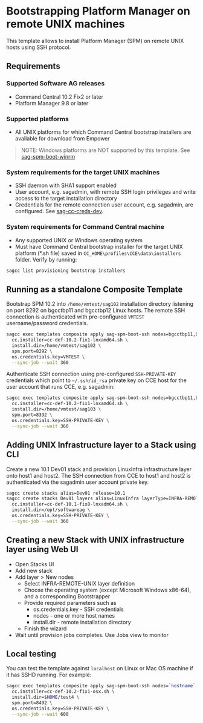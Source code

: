 # Bootstrapping Platform Manager on remote UNIX machines

This template allows to install Platform Manager (SPM) on remote
UNIX hosts using SSH protocol.

## Requirements

### Supported Software AG releases

* Command Central 10.2 Fix2 or later
* Platform Manager 9.8 or later

### Supported platforms

* All UNIX platforms for which Command Central bootstrap installers are available for download from Empower

> NOTE: Windows platforms are NOT supported by this template. See [sag-spm-boot-winrm](../sag-spm-boot-winrm/README.md)

### System requirements for the target UNIX machines

* SSH daemon with SHA1 support enabled
* User account, e.g. sagadmin, with remote SSH login privileges and write access to the target installation directory
* Credentials for the remote connection user account, e.g. sagadmin, are configured. See [sag-cc-creds-dev](../sag-cc-creds-dev/README.md).

### System requirements for Command Central machine

* Any supported UNIX or Windows operating system
* Must have Command Central bootstrap installer for the target UNIX platform (*.sh file) saved in `CC_HOME\profiles\CCE\data\installers` folder. Verify by running:

```bash
sagcc list provisioning bootstrap installers
```

## Running as a standalone Composite Template

Bootstrap SPM 10.2 into `/home/vmtest/sag102` installation directory listening on port 8292 on
bgcctbp11 and bgcctbp12 Linux hosts. The remote SSH connection is authenticated with pre-configured
`VMTEST` username/password credentials.

```bash
sagcc exec templates composite apply sag-spm-boot-ssh nodes=bgcctbp11,bgcctbp12 \
  cc.installer=cc-def-10.2-fix1-lnxamd64.sh \
  install.dir=/home/vmtest/sag102 \
  spm.port=8292 \
  os.credentials.key=VMTEST \
  --sync-job --wait 360
```

Authenticate SSH connection using pre-configured `SSH-PRIVATE-KEY` credentials which point
to `~/.ssh/id_rsa` private key on CCE host for the user account that runs CCE, e.g. sagadmin:

```bash
sagcc exec templates composite apply sag-spm-boot-ssh nodes=bgcctbp11,bgcctbp12 \
  cc.installer=cc-def-10.2-fix1-lnxamd64.sh \
  install.dir=/home/vmtest/sag103 \
  spm.port=8392 \
  os.credentials.key=SSH-PRIVATE-KEY \
  --sync-job --wait 360
```

## Adding UNIX Infrastructure layer to a Stack using CLI

Create a new 10.1 Dev01 stack and provision LinuxInfra infrastructure layer onto host1 and host2.
The SSH connection from CCE to host1 and host2 is authenticated via the sagadmin user account private key.

```bash
sagcc create stacks alias=Dev01 release=10.1
sagcc create stacks Dev01 layers alias=LinuxInfra layerType=INFRA-REMOTE-UNIX nodes=host1,host2 \
  cc.installer=cc-def-10.1-fix8-lnxadm64.sh \
  install.dir=/opt/softwareag \
  os.credentials.key=SSH-PRIVATE-KEY \
  --sync-job --wait 360
```

## Creating a new Stack with UNIX infrastructure layer using Web UI

* Open Stacks UI
* Add new stack
* Add layer > New nodes
  * Select INFRA-REMOTE-UNIX layer definition
  * Choose the operating system (except Microsoft Windows x86-64), and a corresponding Bootstrapper
  * Provide required parameters such as
    * os.credentials.key - SSH credentials
    * nodes - one or more host names
    * install.dir - remote installation directory
  * Finish the wizard
* Wait until provision jobs completes. Use Jobs view to monitor

## Local testing

You can test the template against `localhost` on Linux or Mac OS machine if it has SSHD running.
For example:

```bash
sagcc exec templates composite apply sag-spm-boot-ssh nodes=`hostname` \
  cc.installer=cc-def-10.2-fix1-osx.sh \
  install.dir=$HOME/test4 \
  spm.port=8492 \
  os.credentials.key=SSH-PRIVATE-KEY \
  --sync-job --wait 600
```
